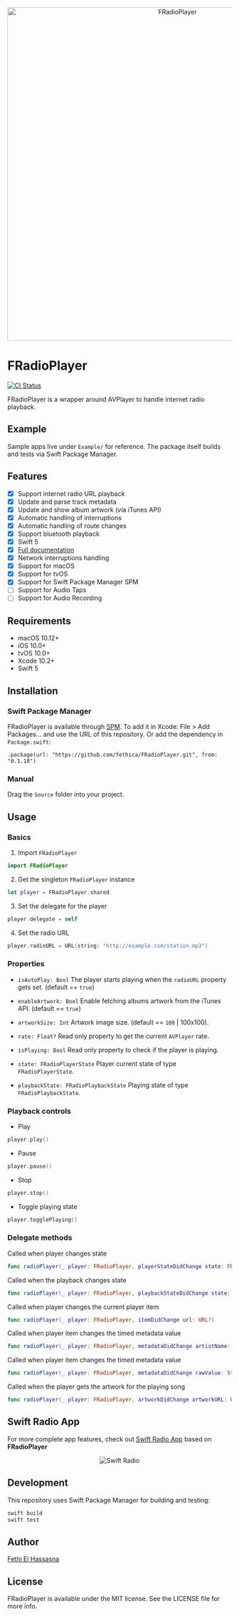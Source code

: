 <p align="center">
<img alt="FRadioPlayer" src="https://fethica.com/assets/img/web/repo-hero.png" width="749">
</p>

# FRadioPlayer

[![CI Status](https://github.com/fethica/FRadioPlayer/workflows/Swift/badge.svg)](https://github.com/fethica/FRadioPlayer/actions?query=workflow%3ASwift)

FRadioPlayer is a wrapper around AVPlayer to handle internet radio playback.

## Example

Sample apps live under `Example/` for reference. The package itself builds and tests via Swift Package Manager.

## Features
- [x] Support internet radio URL playback
- [x] Update and parse track metadata
- [x] Update and show album artwork (via iTunes API)
- [x] Automatic handling of interruptions
- [x] Automatic handling of route changes
- [x] Support bluetooth playback
- [x] Swift 5
- [x] [Full documentation](https://fethica.github.io/FRadioPlayer/)
- [x] Network interruptions handling
- [x] Support for macOS
- [x] Support for tvOS
- [x] Support for Swift Package Manager SPM
- [ ] Support for Audio Taps
- [ ] Support for Audio Recording

## Requirements
- macOS 10.12+
- iOS 10.0+
- tvOS 10.0+
- Xcode 10.2+
- Swift 5

## Installation

### Swift Package Manager

FRadioPlayer is available through [SPM](https://github.com/apple/swift-package-manager). To add it in Xcode: File > Add Packages… and use the URL of this repository. Or add the dependency in `Package.swift`:

```text
.package(url: "https://github.com/fethica/FRadioPlayer.git", from: "0.1.18")
```

### Manual

Drag the `Source` folder into your project.

## Usage

### Basics

1. Import `FRadioPlayer`

```swift
import FRadioPlayer
```

2. Get the singleton `FRadioPlayer` instance

```swift
let player = FRadioPlayer.shared
```

3. Set the delegate for the player

```swift
player.delegate = self
```

4. Set the radio URL
```swift
player.radioURL = URL(string: "http://example.com/station.mp3")
```

### Properties

- `isAutoPlay: Bool` The player starts playing when the `radioURL` property gets set. (default == `true`)

- `enableArtwork: Bool` Enable fetching albums artwork from the iTunes API. (default == `true`)

- `artworkSize: Int` Artwork image size. (default == `100` | 100x100).

- `rate: Float?` Read only property to get the current `AVPlayer` rate.

- `isPlaying: Bool` Read only property to check if the player is playing.

- `state: FRadioPlayerState` Player current state of type `FRadioPlayerState`.

- `playbackState: FRadioPlaybackState` Playing state of type `FRadioPlaybackState`.

### Playback controls

- Play
```swift
player.play()
```

- Pause
```swift
player.pause()
```

- Stop
```swift
player.stop()
```

- Toggle playing state
```swift
player.togglePlaying()
```

### Delegate methods

Called when player changes state
```swift
func radioPlayer(_ player: FRadioPlayer, playerStateDidChange state: FRadioPlayerState)
```

Called when the playback changes state
```swift
func radioPlayer(_ player: FRadioPlayer, playbackStateDidChange state: FRadioPlaybackState)
```

Called when player changes the current player item
```swift
func radioPlayer(_ player: FRadioPlayer, itemDidChange url: URL?)
```

Called when player item changes the timed metadata value
```swift
func radioPlayer(_ player: FRadioPlayer, metadataDidChange artistName: String?, trackName: String?)
```

Called when player item changes the timed metadata value
```swift
func radioPlayer(_ player: FRadioPlayer, metadataDidChange rawValue: String?)
```

Called when the player gets the artwork for the playing song
```swift
func radioPlayer(_ player: FRadioPlayer, artworkDidChange artworkURL: URL?)
```

## Swift Radio App

For more complete app features, check out [Swift Radio App](https://github.com/analogcode/Swift-Radio-Pro) based on **FRadioPlayer**

<p align="center">
    <img alt="Swift Radio" src="https://fethica.com/assets/img/web/swift-radio.jpg">
</p>

## Development

This repository uses Swift Package Manager for building and testing:

```sh
swift build
swift test
```

## Author

[Fethi El Hassasna](https://twitter.com/fethica)

## License

FRadioPlayer is available under the MIT license. See the LICENSE file for more info.
